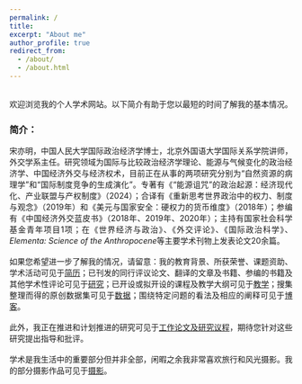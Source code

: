 ```yaml
---
permalink: /
title: 
excerpt: "About me"
author_profile: true
redirect_from: 
  - /about/
  - /about.html
---
```


<br>

<div style="text-align: justify;">
欢迎浏览我的个人学术网站。以下简介有助于您以最短的时间了解我的基本情况。<br>

### 简介：<br>
宋亦明，中国人民大学国际政治经济学博士，北京外国语大学国际关系学院讲师，外交学系主任。研究领域为国际与比较政治经济学理论、能源与气候变化的政治经济学、中国经济外交与经济权术，目前正在从事的两项研究分别为“自然资源的病理学”和“国际制度竞争的生成演化”。专著有《“能源诅咒”的政治起源：经济现代化、产业联盟与产权制度》（2024）；合译有《重新思考世界政治中的权力、制度与观念》（2019年）和《美元与国家安全：硬权力的货币维度》（2018年）；参编有《中国经济外交蓝皮书》（2018年、2019年、2020年）；主持有国家社会科学基金青年项目1项；在《世界经济与政治》、《外交评论》、《国际政治科学》、*Elementa: Science of the Anthropocene*等主要学术刊物上发表论文20余篇。<br>
 <br>
如果您希望进一步了解我的情况，请留意：我的教育背景、所获荣誉、课题资助、学术活动可见于[简历](http://sym915.github.io/files/symCV2024.9.3.pdf)；已刊发的同行评议论文、翻译的文章及书籍、参编的书籍及其他学术性评论可见于[研究](https://sym915.github.io/publications/)；已开设或拟开设的课程及教学大纲可见于[教学](https://sym915.github.io/teaching/)；搜集整理而得的原创数据集可见于[数据](https://sym915.github.io/data/)；围绕特定问题的看法及相应的阐释可见于[博客](https://sym915.github.io/blog/)。 <br>
 <br>
此外，我正在推进和计划推进的研究可见于[工作论文及研究议程](http://sym915.github.io/wprp/)，期待您针对这些研究提出指导和批评。<br>
 <br>
学术是我生活中的重要部分但并非全部，闲暇之余我非常喜欢旅行和风光摄影。我的部分摄影作品可见于[摄影](http://sym915.github.io/photos/)。

</div>
